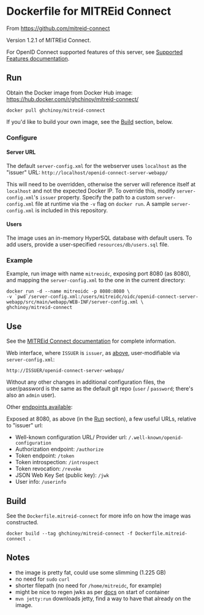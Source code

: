 # Dockerfile for MITREid Connect

From https://github.com/mitreid-connect

Version 1.2.1 of MITREid Connect.

For OpenID Connect supported features of this server, see [Supported Features documentation](https://github.com/mitreid-connect/OpenID-Connect-Java-Spring-Server/wiki/Features).

## Run

Obtain the Docker image from Docker Hub image: https://hub.docker.com/r/ghchinoy/mitreid-connect/

	docker pull ghchinoy/mitreid-connect

If you'd like to build your own image, see the [Build](#Build) section, below.

### Configure 

#### Server URL

The default `server-config.xml` for the webserver uses `localhost` as the "issuer" URL: `http://localhost/openid-connect-server-webapp/`

This will need to be overridden, otherwise the server will reference itself at `localhost` and not the expected Docker IP. To override this, modify `server-config.xml`'s `issuer` property. Specify the path to a custom `server-config.xml` file at runtime via the `-v` flag on `docker run`. A sample `server-config.xml` is included in this repository.

#### Users

The image uses an in-memory HyperSQL database with default users. To add users, provide a user-specified `resources/db/users.sql` file.

### Example

Example, run image with name `mitreoidc`, exposing port 8080 (as 8080), and mapping the `server-config.xml` to the one in the current directory:

	docker run -d --name mitreoidc -p 8080:8080 \
	-v `pwd`/server-config.xml:/users/mitreidc/oidc/openid-connect-server-webapp/src/main/webapp/WEB-INF/server-config.xml \
	ghchinoy/mitreid-connect

## Use

See the [MITREid Connect documentation](https://github.com/mitreid-connect/OpenID-Connect-Java-Spring-Server/wiki) for complete information. 

Web interface, where `ISSUER` is `issuer`, as [above](#Configure), user-modifiable via `server-config.xml`:

	http://ISSUER/openid-connect-server-webapp/

Without any other changes in additional configuration files, the user/password is the same as the default git repo (`user` / `password`; there's also an `admin` user).

Other [endpoints available](https://github.com/mitreid-connect/OpenID-Connect-Java-Spring-Server/wiki/Server-configuration):

Exposed at 8080, as above (in the [Run](#Configure) section), a few useful URLs, relative to "issuer" url:

* Well-known configuration URL/ Provider url: `/.well-known/openid-configuration`
* Authorization endpoint: `/authorize`
* Token endpoint: `/token`
* Token introspection: `/introspect`
* Token revocation: `/revoke`
* JSON Web Key Set (public key): `/jwk`
* User info: `/userinfo`


## Build

See the `Dockerfile.mitreid-connect` for more info on how the image was constructed.

	docker build --tag ghchinoy/mitreid-connect -f Dockerfile.mitreid-connect .

## Notes

* the image is pretty fat, could use some slimming (1.225 GB)
* no need for `sudo` `curl`
* shorter filepath (no need for `/home/mitreidc`, for example)
* might be nice to regen jwks as per [docs](https://github.com/mitreid-connect/OpenID-Connect-Java-Spring-Server/wiki/Key-generation) on start of container
* `mvn jetty:run` downloads jetty, find a way to have that already on the image.
